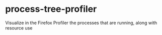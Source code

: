 # process-tree-profiler
Visualize in the Firefox Profiler the processes that are running, along with resource use
